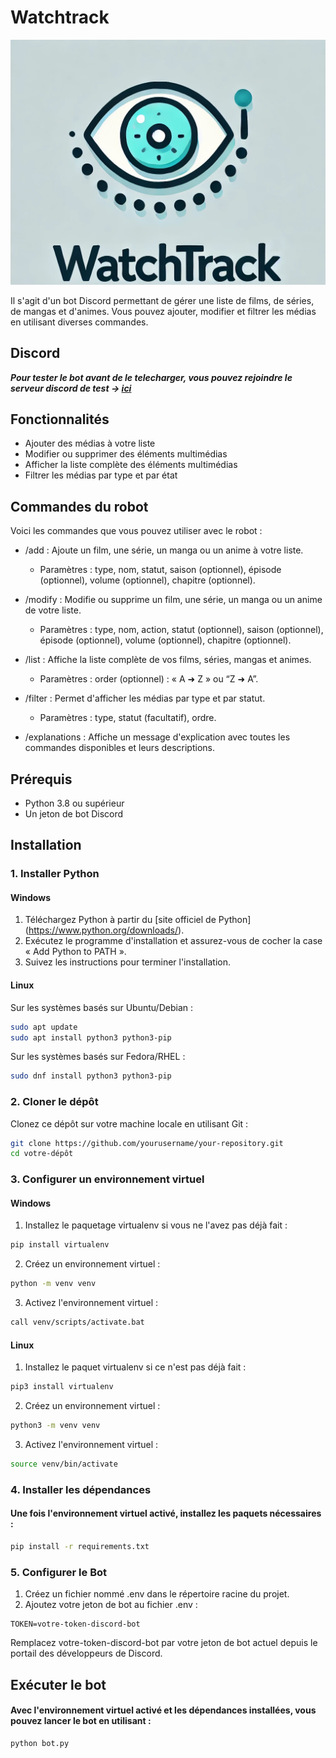 # Watchtrack
![Photo de Profile](https://github.com/Cori-bot/Watchtrack/blob/main/WatchTrack.png "Watchtrack")

Il s'agit d'un bot Discord permettant de gérer une liste de films, de séries, de mangas et d'animes. Vous pouvez ajouter, modifier et filtrer les médias en utilisant diverses commandes.

## Discord

***Pour tester le bot avant de le telecharger, vous pouvez rejoindre le serveur discord de test → [ici](https://discord.gg/E3X3WBZE2w)***

## Fonctionnalités

- Ajouter des médias à votre liste
- Modifier ou supprimer des éléments multimédias
- Afficher la liste complète des éléments multimédias
- Filtrer les médias par type et par état

## Commandes du robot
Voici les commandes que vous pouvez utiliser avec le robot :

- /add : Ajoute un film, une série, un manga ou un anime à votre liste.
    - Paramètres : type, nom, statut, saison (optionnel), épisode (optionnel), volume (optionnel), chapitre (optionnel).

- /modify : Modifie ou supprime un film, une série, un manga ou un anime de votre liste.
    - Paramètres : type, nom, action, statut (optionnel), saison (optionnel), épisode (optionnel), volume (optionnel), chapitre (optionnel).

- /list : Affiche la liste complète de vos films, séries, mangas et animes.
    - Paramètres : order (optionnel) : « A ➜ Z » ou “Z ➜ A”.

- /filter : Permet d'afficher les médias par type et par statut.
    - Paramètres : type, statut (facultatif), ordre.

- /explanations : Affiche un message d'explication avec toutes les commandes disponibles et leurs descriptions.

## Prérequis

- Python 3.8 ou supérieur
- Un jeton de bot Discord

## Installation

### 1. Installer Python

#### Windows

1. Téléchargez Python à partir du [site officiel de Python] (https://www.python.org/downloads/).
2. Exécutez le programme d'installation et assurez-vous de cocher la case « Add Python to PATH ».
3. Suivez les instructions pour terminer l'installation.

#### Linux

Sur les systèmes basés sur Ubuntu/Debian :

```bash
sudo apt update
sudo apt install python3 python3-pip
```
Sur les systèmes basés sur Fedora/RHEL :

```bash
sudo dnf install python3 python3-pip
```

### 2. Cloner le dépôt

Clonez ce dépôt sur votre machine locale en utilisant Git :

```bash
git clone https://github.com/yourusername/your-repository.git
cd votre-dépôt
```

### 3. Configurer un environnement virtuel

#### Windows

1. Installez le paquetage virtualenv si vous ne l'avez pas déjà fait :
```bash
pip install virtualenv
```

2. Créez un environnement virtuel :
```bash
python -m venv venv
```

3. Activez l'environnement virtuel :
```bash
call venv/scripts/activate.bat
```

#### Linux

1. Installez le paquet virtualenv si ce n'est pas déjà fait :
```bash
pip3 install virtualenv
```

2. Créez un environnement virtuel :
```bash
python3 -m venv venv
```

3. Activez l'environnement virtuel :
```bash
source venv/bin/activate
```

### 4. Installer les dépendances

#### Une fois l'environnement virtuel activé, installez les paquets nécessaires :

```bash
pip install -r requirements.txt
```

### 5. Configurer le Bot

1. Créez un fichier nommé .env dans le répertoire racine du projet.
2. Ajoutez votre jeton de bot au fichier .env :
```env
TOKEN=votre-token-discord-bot
```
Remplacez votre-token-discord-bot par votre jeton de bot actuel depuis le portail des développeurs de Discord.

## Exécuter le bot

#### Avec l'environnement virtuel activé et les dépendances installées, vous pouvez lancer le bot en utilisant :
```bash
python bot.py
```